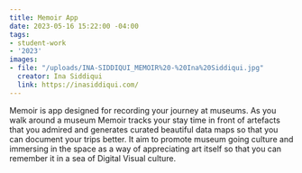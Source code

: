 ```yaml
---
title: Memoir App
date: 2023-05-16 15:22:00 -04:00
tags:
- student-work
- '2023'
images:
- file: "/uploads/INA-SIDDIQUI_MEMOIR%20-%20Ina%20Siddiqui.jpg"
  creator: Ina Siddiqui
  link: https://inasiddiqui.com/
---
```


Memoir is app designed for recording your journey at museums.
As you walk around a museum Memoir tracks your stay time in front of artefacts that you admired and generates curated beautiful data maps so that you can document your trips better. It aim to promote museum going culture and immersing in the space as a way of appreciating art itself so that you can remember it in a sea of Digital Visual culture.
